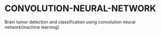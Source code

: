 # CONVOLUTION-NEURAL-NETWORK
Brain tumor detection and classification using convolution neural network(machine learning)

